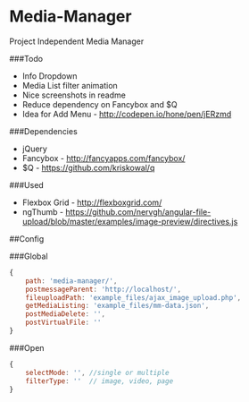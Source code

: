 # Media-Manager
Project Independent Media Manager

###Todo
* Info Dropdown
* Media List filter animation
* Nice screenshots in readme
* Reduce dependency on Fancybox and $Q
* Idea for Add Menu - http://codepen.io/hone/pen/jERzmd

###Dependencies
* jQuery
* Fancybox - http://fancyapps.com/fancybox/
* $Q - https://github.com/kriskowal/q

###Used
* Flexbox Grid - http://flexboxgrid.com/
* ngThumb - https://github.com/nervgh/angular-file-upload/blob/master/examples/image-preview/directives.js

##Config

###Global 
```javascript
{
	path: 'media-manager/',
	postmessageParent: 'http://localhost/',
	fileuploadPath: 'example_files/ajax_image_upload.php',
	getMediaListing: 'example_files/mm-data.json', 
	postMediaDelete: '',
	postVirtualFile: ''
}
```
###Open 
```javascript
{
	selectMode: '', //single or multiple
	filterType: ''  // image, video, page
}
```